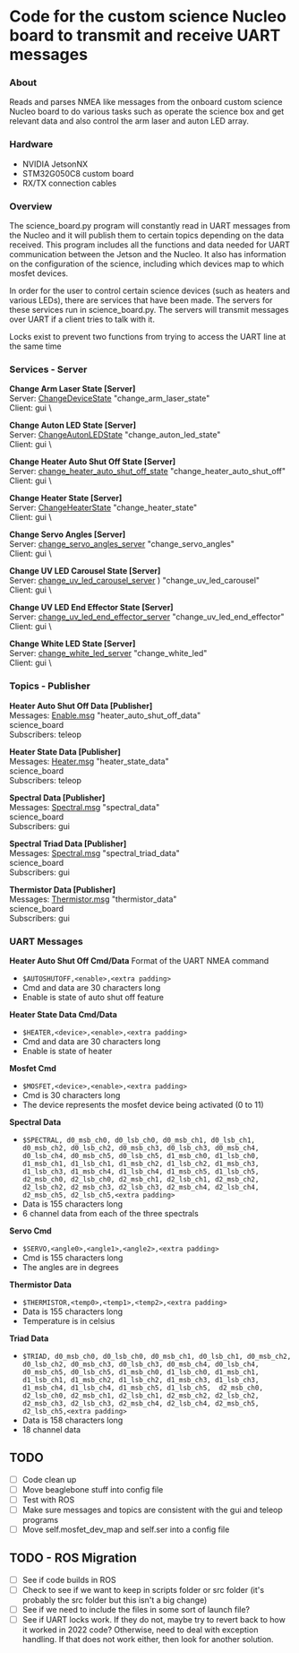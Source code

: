Code for the custom science Nucleo board to transmit and receive UART messages 
======================================================================================
### About
Reads and parses NMEA like messages from the onboard 
custom science Nucleo board to do various tasks such as
operate the science box and get relevant data and also
control the arm laser and auton LED array.

### Hardware
- NVIDIA JetsonNX
- STM32G050C8 custom board
- RX/TX connection cables 


### Overview
The science_board.py program will constantly read in UART messages from the Nucleo 
and it will publish them to certain topics depending on the data received. 
This program includes all the functions 
and data needed for UART communication between the Jetson and the Nucleo. 
It also has information on the configuration of the science, 
including which devices map to which mosfet devices.

In order for the user to control certain science devices 
(such as heaters and various LEDs),
there are services that have been made.
The servers for these services run in science_board.py.
The servers will transmit
messages over UART if a client tries to talk with it.

Locks exist to prevent two functions from trying to access the UART line at the same time

### Services - Server

**Change Arm Laser State [Server]** \
Server: [ChangeDeviceState](https://github.com/umrover/mrover-ros/blob/main/srv/ChangeDeviceState.srv) "change_arm_laser_state" \
Client: gui \

**Change Auton LED State [Server]** \
Server: [ChangeAutonLEDState](https://github.com/umrover/mrover-ros/blob/main/srv/ChangeAutonLEDState.srv)  "change_auton_led_state" \
Client: gui \

**Change Heater Auto Shut Off State [Server]** \
Server: [change_heater_auto_shut_off_state](https://github.com/umrover/mrover-ros/blob/main/srv/ChangeDeviceState.srv)  "change_heater_auto_shut_off" \
Client: gui \

**Change Heater State [Server]** \
Server: [ChangeHeaterState](https://github.com/umrover/mrover-ros/blob/main/srv/ChangeHeaterState.srv)  "change_heater_state" \
Client: gui \

**Change Servo Angles [Server]** \
Server: [change_servo_angles_server](https://github.com/umrover/mrover-ros/blob/main/srv/ChangeDeviceState.srv)  "change_servo_angles" \
Client: gui \

**Change UV LED Carousel State [Server]** \
Server: [change_uv_led_carousel_server](https://github.com/umrover/mrover-ros/blob/main/srv/ChangeDeviceState.srv) ) "change_uv_led_carousel" \
Client: gui \

**Change UV LED End Effector State [Server]** \
Server: [change_uv_led_end_effector_server](https://github.com/umrover/mrover-ros/blob/main/srv/ChangeDeviceState.srv)  "change_uv_led_end_effector" \
Client: gui \

**Change White LED State [Server]** \
Server: [change_white_led_server](https://github.com/umrover/mrover-ros/blob/main/srv/ChangeDeviceState.srv)  "change_white_led" \
Client: gui \

### Topics - Publisher

**Heater Auto Shut Off Data [Publisher]** \
Messages: [Enable.msg](https://github.com/umrover/mrover-ros/blob/main/msg/Enable.msg) "heater_auto_shut_off_data" \
science_board \
Subscribers: teleop

**Heater State Data [Publisher]** \
Messages: [Heater.msg](https://github.com/umrover/mrover-ros/blob/main/msg/Heater.msg) "heater_state_data" \
science_board \
Subscribers: teleop

**Spectral Data [Publisher]** \
Messages: [Spectral.msg](https://github.com/umrover/mrover-ros/blob/main/msg/Spectral.msg) "spectral_data" \
science_board \
Subscribers: gui

**Spectral Triad Data [Publisher]** \
Messages: [Spectral.msg](https://github.com/umrover/mrover-ros/blob/main/msg/Spectral.msg) "spectral_triad_data" \
science_board \
Subscribers: gui

**Thermistor Data [Publisher]** \
Messages: [Thermistor.msg](https://github.com/umrover/mrover-ros/blob/main/msg/Thermistor.msg) "thermistor_data" \
science_board \
Subscribers: gui

### UART Messages

**Heater Auto Shut Off Cmd/Data**
Format of the UART NMEA command
- `$AUTOSHUTOFF,<enable>,<extra padding>`
- Cmd and data are 30 characters long
- Enable is state of auto shut off feature

**Heater State Data Cmd/Data**
- `$HEATER,<device>,<enable>,<extra padding>`
- Cmd and data are 30 characters long
- Enable is state of heater

**Mosfet Cmd**
- `$MOSFET,<device>,<enable>,<extra padding>`
- Cmd is 30 characters long
- The device represents the mosfet device being activated (0 to 11)

**Spectral Data**
- `$SPECTRAL, d0_msb_ch0, d0_lsb_ch0, d0_msb_ch1, d0_lsb_ch1, d0_msb_ch2, d0_lsb_ch2, d0_msb_ch3, d0_lsb_ch3, d0_msb_ch4, d0_lsb_ch4, d0_msb_ch5, d0_lsb_ch5, d1_msb_ch0, d1_lsb_ch0, d1_msb_ch1, d1_lsb_ch1, d1_msb_ch2, d1_lsb_ch2, d1_msb_ch3, d1_lsb_ch3, d1_msb_ch4, d1_lsb_ch4, d1_msb_ch5, d1_lsb_ch5,  d2_msb_ch0, d2_lsb_ch0, d2_msb_ch1, d2_lsb_ch1, d2_msb_ch2, d2_lsb_ch2, d2_msb_ch3, d2_lsb_ch3, d2_msb_ch4, d2_lsb_ch4, d2_msb_ch5, d2_lsb_ch5,<extra padding>`
- Data is 155 characters long
- 6 channel data from each of the three spectrals

**Servo Cmd**
- `$SERVO,<angle0>,<angle1>,<angle2>,<extra padding>`
- Cmd is 155 characters long
- The angles are in degrees

**Thermistor Data**
- `$THERMISTOR,<temp0>,<temp1>,<temp2>,<extra padding>`
- Data is 155 characters long
- Temperature is in celsius

**Triad Data**
- `$TRIAD, d0_msb_ch0, d0_lsb_ch0, d0_msb_ch1, d0_lsb_ch1, d0_msb_ch2, d0_lsb_ch2, d0_msb_ch3, d0_lsb_ch3, d0_msb_ch4, d0_lsb_ch4, d0_msb_ch5, d0_lsb_ch5, d1_msb_ch0, d1_lsb_ch0, d1_msb_ch1, d1_lsb_ch1, d1_msb_ch2, d1_lsb_ch2, d1_msb_ch3, d1_lsb_ch3, d1_msb_ch4, d1_lsb_ch4, d1_msb_ch5, d1_lsb_ch5,  d2_msb_ch0, d2_lsb_ch0, d2_msb_ch1, d2_lsb_ch1, d2_msb_ch2, d2_lsb_ch2, d2_msb_ch3, d2_lsb_ch3, d2_msb_ch4, d2_lsb_ch4, d2_msb_ch5, d2_lsb_ch5,<extra padding>`
- Data is 158 characters long
- 18 channel data


## TODO
- [ ] Code clean up
- [ ] Move beaglebone stuff into config file
- [ ] Test with ROS
- [ ] Make sure messages and topics are consistent with the gui and teleop programs
- [ ] Move self.mosfet_dev_map and self.ser into a config file

## TODO - ROS Migration
- [ ] See if code builds in ROS
- [ ] Check to see if we want to keep in scripts folder or src folder 
(it's probably the src folder but this isn't a big change)
- [ ] See if we need to include the files in some sort of launch file?
- [ ] See if UART locks work. If they do not, maybe try to revert back to how it worked in 2022 code?
Otherwise, need to deal with exception handling. If that does not work either, then look for another
solution.
